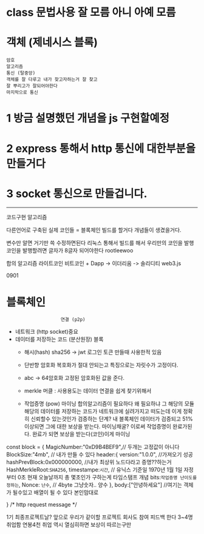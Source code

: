# class 문법사용 잘 모름 아니 아예 모름

# 객체 (제네시스 블록)
    암호 
    알고리즘
    통신 (탈중앙)
    객체를 잘 다루고 내가 찾고자하는거 잘 찾고
    잘 뿌리고가 잘되어야한다
    마지막으로 통신

# 1 방금 설명했던 개념을 js 구현할예정
# 2 express 통해서 http 통신에 대한부분을 만들거다
# 3 socket 통신으로 만들겁니다.
--------------------------------
코드구현 알고리즘

다른언어로 구축된 실제 코인들 = 블록체인 빌드를 할거다
개념들이 생겼을거다.

변수만 알면 거기만 쓱 수정하면된다
리눅스 통해서 빌드를 해서 우리만의 코인을 발행
코인을 발행할려면 글자가 8글자 되어야한다 rootleewoo

합의 알고리즘
라이트코인
비트코인
+
Dapp -> 이더리움 -> 솔리디티 web3.js

0901
# 블록체인 
                        연결 (p2p)
- 네트워크 (http socket)중요 
- 데이터를 저장하는 코드 (분산원장) 블록
    - 해시(hash) sha256 -> jwt 로그인 토큰 만들때 사용한적 있음
    - 단반향 암호화 복호화가 절대 안되는고 특징으로는 자릿수가 고정이다.
    - abc -> 64암호화 고정된 암호화된 값을 준다.

    - merkle 머클 : 사용용도는 데이터 연결을 쉽게 찾기위해서
    - 작업증명 (pow)
        마이닝 
        합의알고리즘이 필요하다 왜 필요하냐 그 해당의 모듈 해당의 데이터를 저장하는 코드가 네트워크에
        실려가지고 떠도는데 이게 정확히 신뢰할수 있는것인가 검증하는 단계?
        내 블록체인 데이터가 검증되고 51% 이상되면 그에 대한 보상을 받는다. 마이닝채굴?
        이로써 작업증명이 완료가된다. 완료가 되면 보상을 받는다(코인)이게 마이닝 


const block = {
    MagicNumber:"0xD9B4BEF9",// 두개는 고정값이 아니다
    BlockSize:"4mb", // 내가 만들 수 있다
    header:{
        version:"1.0.0", //가져오기 성공
        hashPrevBlock:0x000000000, //내가 최상위 노드다라고 증명??하는거
        HashMerkleRoot:`SHA256`,
        timestampe:`시간`, // 유닉스 기준일 1970년 1월 1일
        자정부터 0초 현재 오늘날까지 총 몇초인가 구하는게 타임스탬프 개념
        bits:`작업증명 난이도를 정하는`,
        Nonce: `난수`, // 4byte 그냥숫자.. 양수
    },
    body:["안녕하세요"]
        //여기는 객체가 될수있고 배열이 될 수 있다 본인맘대로
    
}
/* http request message */

1기 최종프로젝트날?  앞으로 우리가 같이할 프로젝트 회사도 참여 피드백 한다
3~4명 취업함 연봉4천 취업 역시 열심히하면 보상이 따르는구만

